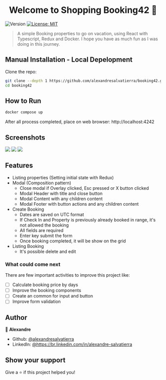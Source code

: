 <h1 align="center">Welcome to Shopping Booking42 👋</h1>
<p>
  <img alt="Version" src="https://img.shields.io/badge/version-1.0.0-blue.svg?cacheSeconds=2592000" />
  <a href="#" target="_blank">
    <img alt="License: MIT" src="https://img.shields.io/badge/License-MIT-yellow.svg" />
  </a>
</p>

> A simple Booking properties to go on vacation, using React with Typescript, Redux and Docker. I hope you have as much fun as I was doing in this journey.

## Manual Installation - Local Depelopment

Clone the repo:

```sh
git clone --depth 1 https://github.com/alexandresalvatierra/booking42.git
cd booking42
```

## How to Run

```sh
docker compose up
```

After all process completed, place on web browser: http://localhost:4242

## Screenshots

<img src="./public/Screenshot-1.png">
<img src="./public/Screenshot-2.png">
<img src="./public/Screenshot-3.png">

## Features

- Listing properties (Setting initial state with Redux)
- Modal (Composition pattern)
  - Close modal if Overlay clicked, Esc pressed or X button clicked
  - Modal Header with title and close button
  - Modal Content with any children content
  - Modal Footer with button actions and any children content
- Create Booking
  - Dates are saved on UTC format
  - If Check In and Property is previously already booked in range, it's not allowed the booking
  - All fields are required
  - Enter key submit the form
  - Once booking completed, it will be show on the grid
- Listing Booking
  - It's possible delete and edit

### What could come next

There are few important activities to improve this project like:

- [ ] Calculate booking price by days
- [ ] Improve the booking components
- [ ] Create an common for input and button
- [ ] Improve form validation

## Author

👤 **Alexandre**

- Github: [@alexandresalvatierra](https://github.com/alexandresalvatierra)
- LinkedIn: [@https:\/\/br.linkedin.com\/in\/alexandre-salvatierra](https://linkedin.com/in/https://br.linkedin.com/in/alexandre-salvatierra)

## Show your support

Give a ⭐️ if this project helped you!
